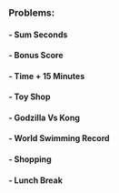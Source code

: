 ### Problems:

#### - Sum Seconds
#### - Bonus Score
#### - Time + 15 Minutes
#### - Toy Shop
#### - Godzilla Vs Kong
#### - World Swimming Record
#### - Shopping 
#### - Lunch Break